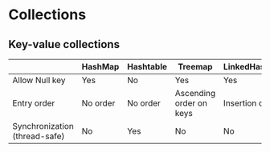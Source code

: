 # Collections

## Key-value collections

| | HashMap | Hashtable | Treemap | LinkedHashMap | WeakHashMap | IdentityHashMap |
|---|---|---|---|---|---|---|
| Allow Null key | Yes | No | Yes | Yes | Yes | No |
| Entry order | No order | No order | Ascending order on keys | Insertion order | No order | No order |
| Synchronization (thread-safe) | No | Yes | No | No | No | No |
